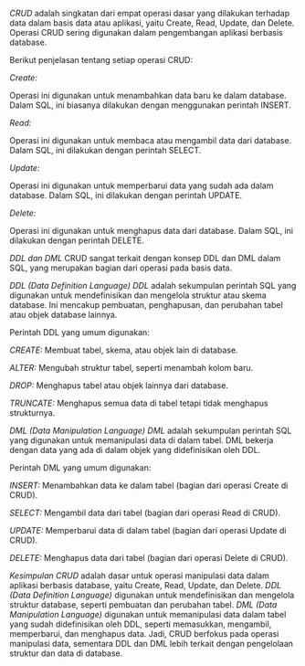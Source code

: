 *CRUD*
adalah singkatan dari empat operasi dasar yang dilakukan terhadap data dalam basis data atau aplikasi, yaitu Create, Read, Update, dan Delete. Operasi CRUD sering digunakan dalam pengembangan aplikasi berbasis database.

Berikut penjelasan tentang setiap operasi CRUD:

*Create:*

Operasi ini digunakan untuk menambahkan data baru ke dalam database.
Dalam SQL, ini biasanya dilakukan dengan menggunakan perintah INSERT.

*Read:*

Operasi ini digunakan untuk membaca atau mengambil data dari database.
Dalam SQL, ini dilakukan dengan perintah SELECT.

*Update:*

Operasi ini digunakan untuk memperbarui data yang sudah ada dalam database.
Dalam SQL, ini dilakukan dengan perintah UPDATE.

*Delete:*

Operasi ini digunakan untuk menghapus data dari database.
Dalam SQL, ini dilakukan dengan perintah DELETE.

*DDL dan DML*
CRUD sangat terkait dengan konsep DDL dan DML dalam SQL, yang merupakan bagian dari operasi pada basis data.

*DDL (Data Definition Language)*
*DDL* adalah sekumpulan perintah SQL yang digunakan untuk mendefinisikan dan mengelola struktur atau skema database. Ini mencakup pembuatan, penghapusan, dan perubahan tabel atau objek database lainnya.

Perintah DDL yang umum digunakan:

*CREATE:* Membuat tabel, skema, atau objek lain di database.

*ALTER:* Mengubah struktur tabel, seperti menambah kolom baru.

*DROP:* Menghapus tabel atau objek lainnya dari database.

*TRUNCATE:* Menghapus semua data di tabel tetapi tidak menghapus strukturnya.

*DML (Data Manipulation Language)*
*DML* adalah sekumpulan perintah SQL yang digunakan untuk memanipulasi data di dalam tabel. DML bekerja dengan data yang ada di dalam objek yang didefinisikan oleh DDL.

Perintah DML yang umum digunakan:

*INSERT:* Menambahkan data ke dalam tabel (bagian dari operasi Create di CRUD).

*SELECT:* Mengambil data dari tabel (bagian dari operasi Read di CRUD).

*UPDATE:* Memperbarui data di dalam tabel (bagian dari operasi Update di CRUD).

*DELETE:* Menghapus data dari tabel (bagian dari operasi Delete di CRUD).

*Kesimpulan*
*CRUD* adalah dasar untuk operasi manipulasi data dalam aplikasi berbasis database, yaitu Create, Read, Update, dan Delete.
*DDL (Data Definition Language)* digunakan untuk mendefinisikan dan mengelola struktur database, seperti pembuatan dan perubahan tabel.
*DML (Data Manipulation Language)* digunakan untuk memanipulasi data dalam tabel yang sudah didefinisikan oleh DDL, seperti memasukkan, mengambil, memperbarui, dan menghapus data.
Jadi, CRUD berfokus pada operasi manipulasi data, sementara DDL dan DML lebih terkait dengan pengelolaan struktur dan data di database.
